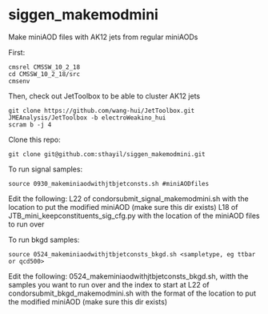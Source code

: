 # siggen_makemodmini
Make miniAOD files with AK12 jets from regular miniAODs

First:
```
cmsrel CMSSW_10_2_18
cd CMSSW_10_2_18/src
cmsenv
```

Then, check out JetToolbox to be able to cluster AK12 jets
```
git clone https://github.com/wang-hui/JetToolbox.git JMEAnalysis/JetToolbox -b electroWeakino_hui
scram b -j 4
```

Clone this repo:
```
git clone git@github.com:sthayil/siggen_makemodmini.git
```

To run signal samples:
```
source 0930_makeminiaodwithjtbjetconsts.sh #miniAODfiles
```

Edit the following:
L22 of condorsubmit_signal_makemodmini.sh with the location to put the modified miniAOD (make sure this dir exists)
L18 of JTB_mini_keepconstituents_sig_cfg.py with the location of the miniAOD files to run over

To run bkgd samples:
```
source 0524_makeminiaodwithjtbjetconsts_bkgd.sh <sampletype, eg ttbar or qcd500>
```

Edit the following:
0524_makeminiaodwithjtbjetconsts_bkgd.sh, witth the samples you want to run over and the index to start at
L22 of condorsubmit_bkgd_makemodmini.sh with the format of the location to put the modified miniAOD (make sure this dir exists)
